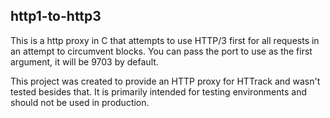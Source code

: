 ## http1-to-http3
This is a http proxy in C that attempts to use HTTP/3 first for all requests in an attempt to circumvent blocks. You can pass the port to use as the first argument, it will be 9703 by default.

This project was created to provide an HTTP proxy for HTTrack and wasn't tested besides that. It is primarily intended for testing environments and should not be used in production.